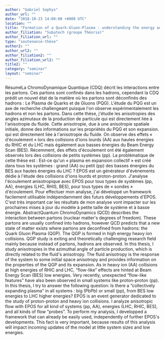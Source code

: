 ```yaml
---
author: "Gabriel Sophys"
author_url: ""
date: "2018-10-23 14:00:00 +0000 UTC"
location: ""
title: "Formation of a Quark-Gluon-Plasma : understanding the energy and system size dependence"
author_filiation: "Subatech (groupe Théorie)"
author_filiation_url: ""
type: "soutenance-thèse"
author2: ""
author_url2: ""
author_filiation2: ""
author_filiation_url2: ""
title2: ""
category: "seminar" 
layout: "seminar"
---
```

RésuméLa ChromoDynamique Quantique (CDQ) décrit les interactions entre les partons. Ces partons sont confinés dans les hadrons, cependant la CDQ prédit un nouvel état de la matière où les partons sont déconfinés des hadrons : Le Plasma de Quarks et de Gluons (PQG). L'étude du PQG est un axe de recherche challengeant puisque l'on observe expérimentalement les hadrons et non les partons. Dans cette thèse, j'étudie les anisotropies des angles azimutaux de la production de particule qui est directement liée à l'anisotropie du fluide. Cette anisotropie, due à une anisotropie spatiale initiale, donne des informations sur les propriétés du PQG et son expansion. qui est directement liée à l'anisotropie du fluide. On observe des effets « d'écoulement » lors des collisions d'ions lourds (AA) aux hautes énergies du RHIC et du LHC mais également aux basses énergies du Beam Energy Scan (BES). Récemment, des effets d'écoulement ont été également observés lors des collisions de petits systèmes (pp). La problématique de cette thèse est : Est-ce qu'un « plasma en expansion collectif » est créé dans tous les systèmes : grand (AA) ou petit (pp) des basses énergies du BES aux hautes énergies du LHC ? EPOS est un générateur d'évènements dédie à l'étude des collisions d'ions lourds et proton-proton. J'analyse l'écoulement anisotropique avec EPOS pour tous types de systèmes (pp, AA), énergies (LHC, RHIS, BES), pour tous types de « sondes » d'écoulement. Pour effectuer mon analyse, j'ai développé un framework facilement utilisable indépendamment des futurs développements d'EPOS. C'est très important car les résultats de mon analyse vont impacter sur les prochaines mises à jour du modèle à petite taille de système et à basse énergie.  AbstractQuantum ChromoDynamics (QCD) describes the interaction between partons (nuclear matter's degrees of freedom). These partons are usually confined into hadrons, however QCD predicts that a new state of matter exists where partons are deconfined from hadrons: the Quark Gluon Plasma (QGP). The QGP is formed in high energy heavy ion collisions. QGP study is exiting and theoretically challenging research field mainly because instead of partons, hadrons are observed. In this thesis, I study anisotropies in the azimuthal angle of particle production, which is directly related to the fluid's anisotropy. The fluid anisotropy is the response of the system to some initial space anisotropy and provides information on the properties of the QGP and its expansion. As in heavy ion (AA) collisions at high energies of RHIC and LHC, “flow-like” effects are hinted at Beam Energy Scan (BES) low energies. Very recently, unexpected “flow-like features” have also been observed in small systems like proton-proton (pp). In this thesis, I try to answer the following question: Is there a “collectively expanding plasma” in all systems : big (PbPb) or small (pp), from BES low energies to LHC higher energies? EPOS is an event generator dedicated to the study of proton-proton and heavy ion collisions. I analyze anisotropic flow with EPOS for all kind of systems (pp, AA), energies (LHC, RHIC, BES), and all kinds of flow “probes”. To perform my analysis, I developped a framework that can already be easily used, independently of further EPOS's developments. This fact is very important, because results of this analysis will impact incoming updates of the model at little system sizes and low energies. 


